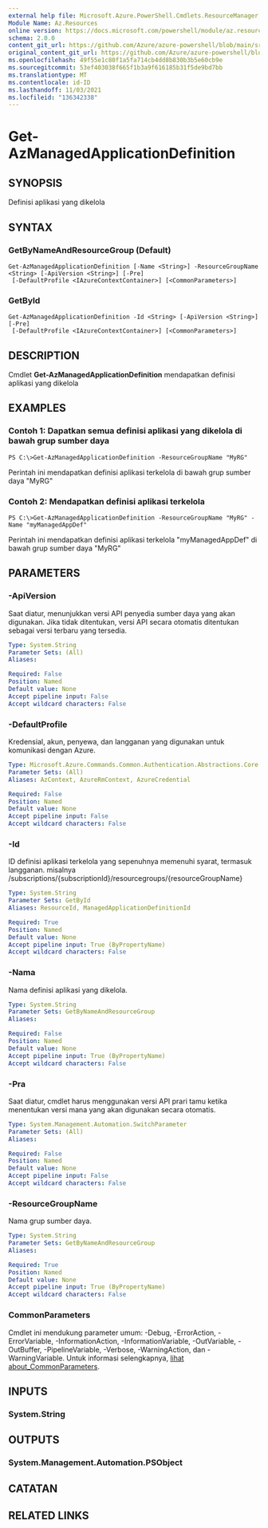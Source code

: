 ```yaml
---
external help file: Microsoft.Azure.PowerShell.Cmdlets.ResourceManager.dll-Help.xml
Module Name: Az.Resources
online version: https://docs.microsoft.com/powershell/module/az.resources/get-azmanagedapplicationdefinition
schema: 2.0.0
content_git_url: https://github.com/Azure/azure-powershell/blob/main/src/Resources/Resources/help/Get-AzManagedApplicationDefinition.md
original_content_git_url: https://github.com/Azure/azure-powershell/blob/main/src/Resources/Resources/help/Get-AzManagedApplicationDefinition.md
ms.openlocfilehash: 49f55e1c80f1a5fa714cb4dd8b830b3b5e60cb9e
ms.sourcegitcommit: 53ef403038f665f1b3a9f616185b31f5de9bd7bb
ms.translationtype: MT
ms.contentlocale: id-ID
ms.lasthandoff: 11/03/2021
ms.locfileid: "136342338"
---
```

# Get-AzManagedApplicationDefinition

## SYNOPSIS
Definisi aplikasi yang dikelola

## SYNTAX

### GetByNameAndResourceGroup (Default)
```
Get-AzManagedApplicationDefinition [-Name <String>] -ResourceGroupName <String> [-ApiVersion <String>] [-Pre]
 [-DefaultProfile <IAzureContextContainer>] [<CommonParameters>]
```

### GetById
```
Get-AzManagedApplicationDefinition -Id <String> [-ApiVersion <String>] [-Pre]
 [-DefaultProfile <IAzureContextContainer>] [<CommonParameters>]
```

## DESCRIPTION
Cmdlet **Get-AzManagedApplicationDefinition** mendapatkan definisi aplikasi yang dikelola

## EXAMPLES

### Contoh 1: Dapatkan semua definisi aplikasi yang dikelola di bawah grup sumber daya
```
PS C:\>Get-AzManagedApplicationDefinition -ResourceGroupName "MyRG"
```

Perintah ini mendapatkan definisi aplikasi terkelola di bawah grup sumber daya "MyRG"

### Contoh 2: Mendapatkan definisi aplikasi terkelola
```
PS C:\>Get-AzManagedApplicationDefinition -ResourceGroupName "MyRG" -Name "myManagedAppDef"
```

Perintah ini mendapatkan definisi aplikasi terkelola "myManagedAppDef" di bawah grup sumber daya "MyRG"

## PARAMETERS

### -ApiVersion
Saat diatur, menunjukkan versi API penyedia sumber daya yang akan digunakan.
Jika tidak ditentukan, versi API secara otomatis ditentukan sebagai versi terbaru yang tersedia.

```yaml
Type: System.String
Parameter Sets: (All)
Aliases:

Required: False
Position: Named
Default value: None
Accept pipeline input: False
Accept wildcard characters: False
```

### -DefaultProfile
Kredensial, akun, penyewa, dan langganan yang digunakan untuk komunikasi dengan Azure.

```yaml
Type: Microsoft.Azure.Commands.Common.Authentication.Abstractions.Core.IAzureContextContainer
Parameter Sets: (All)
Aliases: AzContext, AzureRmContext, AzureCredential

Required: False
Position: Named
Default value: None
Accept pipeline input: False
Accept wildcard characters: False
```

### -Id
ID definisi aplikasi terkelola yang sepenuhnya memenuhi syarat, termasuk langganan.
misalnya /subscriptions/{subscriptionId}/resourcegroups/{resourceGroupName}

```yaml
Type: System.String
Parameter Sets: GetById
Aliases: ResourceId, ManagedApplicationDefinitionId

Required: True
Position: Named
Default value: None
Accept pipeline input: True (ByPropertyName)
Accept wildcard characters: False
```

### -Nama
Nama definisi aplikasi yang dikelola.

```yaml
Type: System.String
Parameter Sets: GetByNameAndResourceGroup
Aliases:

Required: False
Position: Named
Default value: None
Accept pipeline input: True (ByPropertyName)
Accept wildcard characters: False
```

### -Pra
Saat diatur, cmdlet harus menggunakan versi API prari tamu ketika menentukan versi mana yang akan digunakan secara otomatis.

```yaml
Type: System.Management.Automation.SwitchParameter
Parameter Sets: (All)
Aliases:

Required: False
Position: Named
Default value: None
Accept pipeline input: False
Accept wildcard characters: False
```

### -ResourceGroupName
Nama grup sumber daya.

```yaml
Type: System.String
Parameter Sets: GetByNameAndResourceGroup
Aliases:

Required: True
Position: Named
Default value: None
Accept pipeline input: True (ByPropertyName)
Accept wildcard characters: False
```

### CommonParameters
Cmdlet ini mendukung parameter umum: -Debug, -ErrorAction, -ErrorVariable, -InformationAction, -InformationVariable, -OutVariable, -OutBuffer, -PipelineVariable, -Verbose, -WarningAction, dan -WarningVariable. Untuk informasi selengkapnya, [lihat about_CommonParameters](http://go.microsoft.com/fwlink/?LinkID=113216).

## INPUTS

### System.String

## OUTPUTS

### System.Management.Automation.PSObject

## CATATAN

## RELATED LINKS
